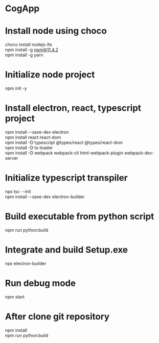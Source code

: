 # CogApp

# Install node using choco
choco install nodejs-lts  
npm install -g npm@11.4.2  
npm install -g yarn  


# Initialize node project
npm init -y


# Install electron, react, typescript project
npm install --save-dev electron  
npm install react react-dom  
npm install -D typescript @types/react @types/react-dom  
npm install -D ts-loader  
npm install -D webpack webpack-cli html-webpack-plugin webpack-dev-server


# Initialize typescript transpiler
npx tsc --init  
npm install --save-dev electron-builder


# Build executable from python script
npm run python:build


# Integrate and build Setup.exe
npx electron-builder


# Run debug mode
npm start


# After clone git repository
npm install  
npm run python:build
